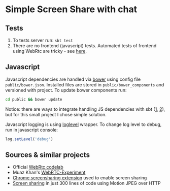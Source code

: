 # Simple Screen Share with chat

## Tests

1. To tests server run: `sbt test`
2. There are no frontend (javascript) tests. Automated tests of frontend using WebRtc are tricky - see
[here](https://blog.andyet.com/2014/09/29/testing-webrtc-applications/). 

## Javascript

Javascript dependencies are handled via [bower](https://bower.io/) using config file `public/bower.json`.
Installed files are stored in `public/bower_components` and versioned with project.
To update bower components run:
``` bash
cd public && bower update
```
  
Notice: there are ways to integrate handling JS dependencies with sbt ([1](https://github.com/sbt/sbt-web),
[2](https://github.com/lbialy/play-ng2-webpack2)), but for this small project I chose simple solution.

Javascript logging is using [loglevel](https://github.com/pimterry/loglevel) wrapper. To change log level to debug,
run in javascript console: 
``` js
log.setLevel('debug')
```

## Sources & similar projects

* Official [WebRtc codelab](https://codelabs.developers.google.com/codelabs/webrtc-web/)
* Muaz Khan's [WebRTC-Experiment](https://github.com/muaz-khan/WebRTC-Experiment)
* [Chrome screensharing extension](https://github.com/bistri/screensharing-extensions) used to enable screen sharing
* [Screen sharing](https://github.com/ArseniKavalchuk/share-the-screen) in just 300 lines of code using Motion JPEG over HTTP